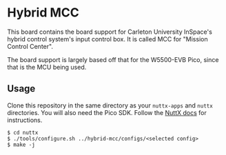 # Hybrid MCC

This board contains the board support for Carleton University InSpace's hybrid control system's input control box. It is
called MCC for "Mission Control Center".

The board support is largely based off that for the W5500-EVB Pico, since that is the MCU being used.

## Usage

Clone this repository in the same directory as your `nuttx-apps` and `nuttx` directories. You will also need the Pico
SDK. Follow the [NuttX docs](https://nuttx.apache.org/docs/latest/platforms/arm/rp2040/index.html) for instructions.

```console
$ cd nuttx
$ ./tools/configure.sh ../hybrid-mcc/configs/<selected config>
$ make -j
```
